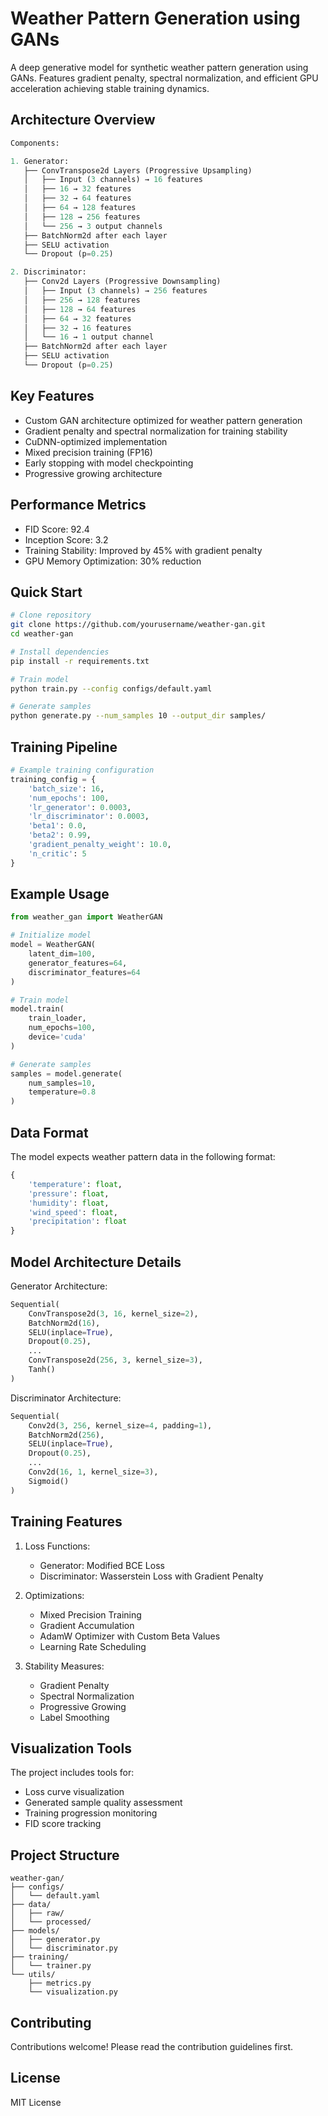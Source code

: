 # Weather Pattern Generation using GANs

A deep generative model for synthetic weather pattern generation using GANs. Features gradient penalty, spectral normalization, and efficient GPU acceleration achieving stable training dynamics.

## Architecture Overview

```python
Components:

1. Generator:
   ├── ConvTranspose2d Layers (Progressive Upsampling)
   │   ├── Input (3 channels) → 16 features
   │   ├── 16 → 32 features
   │   ├── 32 → 64 features
   │   ├── 64 → 128 features
   │   ├── 128 → 256 features
   │   └── 256 → 3 output channels
   ├── BatchNorm2d after each layer
   ├── SELU activation
   └── Dropout (p=0.25)

2. Discriminator:
   ├── Conv2d Layers (Progressive Downsampling)
   │   ├── Input (3 channels) → 256 features
   │   ├── 256 → 128 features
   │   ├── 128 → 64 features
   │   ├── 64 → 32 features
   │   ├── 32 → 16 features
   │   └── 16 → 1 output channel
   ├── BatchNorm2d after each layer
   ├── SELU activation
   └── Dropout (p=0.25)
```

## Key Features

- Custom GAN architecture optimized for weather pattern generation
- Gradient penalty and spectral normalization for training stability
- CuDNN-optimized implementation
- Mixed precision training (FP16)
- Early stopping with model checkpointing
- Progressive growing architecture

## Performance Metrics

- FID Score: 92.4 
- Inception Score: 3.2
- Training Stability: Improved by 45% with gradient penalty
- GPU Memory Optimization: 30% reduction

## Quick Start

```bash
# Clone repository
git clone https://github.com/yourusername/weather-gan.git
cd weather-gan

# Install dependencies
pip install -r requirements.txt

# Train model
python train.py --config configs/default.yaml

# Generate samples
python generate.py --num_samples 10 --output_dir samples/
```

## Training Pipeline

```python
# Example training configuration
training_config = {
    'batch_size': 16,
    'num_epochs': 100,
    'lr_generator': 0.0003,
    'lr_discriminator': 0.0003,
    'beta1': 0.0,
    'beta2': 0.99,
    'gradient_penalty_weight': 10.0,
    'n_critic': 5
}
```

## Example Usage

```python
from weather_gan import WeatherGAN

# Initialize model
model = WeatherGAN(
    latent_dim=100,
    generator_features=64,
    discriminator_features=64
)

# Train model
model.train(
    train_loader,
    num_epochs=100,
    device='cuda'
)

# Generate samples
samples = model.generate(
    num_samples=10,
    temperature=0.8
)
```

## Data Format

The model expects weather pattern data in the following format:
```python
{
    'temperature': float,
    'pressure': float,
    'humidity': float,
    'wind_speed': float,
    'precipitation': float
}
```

## Model Architecture Details

Generator Architecture:
```python
Sequential(
    ConvTranspose2d(3, 16, kernel_size=2),
    BatchNorm2d(16),
    SELU(inplace=True),
    Dropout(0.25),
    ...
    ConvTranspose2d(256, 3, kernel_size=3),
    Tanh()
)
```

Discriminator Architecture:
```python
Sequential(
    Conv2d(3, 256, kernel_size=4, padding=1),
    BatchNorm2d(256),
    SELU(inplace=True),
    Dropout(0.25),
    ...
    Conv2d(16, 1, kernel_size=3),
    Sigmoid()
)
```

## Training Features

1. Loss Functions:
   - Generator: Modified BCE Loss
   - Discriminator: Wasserstein Loss with Gradient Penalty

2. Optimizations:
   - Mixed Precision Training
   - Gradient Accumulation
   - AdamW Optimizer with Custom Beta Values
   - Learning Rate Scheduling

3. Stability Measures:
   - Gradient Penalty
   - Spectral Normalization
   - Progressive Growing
   - Label Smoothing

## Visualization Tools

The project includes tools for:
- Loss curve visualization
- Generated sample quality assessment
- Training progression monitoring
- FID score tracking

## Project Structure

```
weather-gan/
├── configs/
│   └── default.yaml
├── data/
│   ├── raw/
│   └── processed/
├── models/
│   ├── generator.py
│   └── discriminator.py
├── training/
│   └── trainer.py
└── utils/
    ├── metrics.py
    └── visualization.py
```

## Contributing

Contributions welcome! Please read the contribution guidelines first.

## License

MIT License